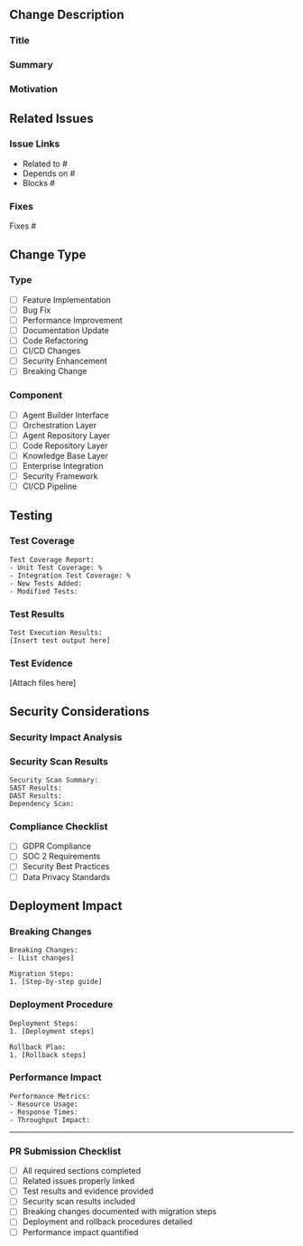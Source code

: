 ## Change Description
### Title
<!-- Provide a clear and concise title describing the changes -->

### Summary
<!-- Provide a detailed description of the changes made including technical implementation details -->

### Motivation
<!-- Explain comprehensively why these changes are needed and their expected benefits -->

## Related Issues
### Issue Links
<!-- List all related issues with relationship descriptions -->
- Related to #
- Depends on #
- Blocks #

### Fixes
<!-- List all issues this PR fixes using "Fixes #" or "Closes #" keywords -->
Fixes #

## Change Type
### Type
<!-- Check all that apply -->
- [ ] Feature Implementation
- [ ] Bug Fix
- [ ] Performance Improvement
- [ ] Documentation Update
- [ ] Code Refactoring
- [ ] CI/CD Changes
- [ ] Security Enhancement
- [ ] Breaking Change

### Component
<!-- Select the primary component affected -->
- [ ] Agent Builder Interface
- [ ] Orchestration Layer
- [ ] Agent Repository Layer
- [ ] Code Repository Layer
- [ ] Knowledge Base Layer
- [ ] Enterprise Integration
- [ ] Security Framework
- [ ] CI/CD Pipeline

## Testing
### Test Coverage
<!-- Describe new tests added and existing tests updated -->
```
Test Coverage Report:
- Unit Test Coverage: %
- Integration Test Coverage: %
- New Tests Added:
- Modified Tests:
```

### Test Results
<!-- Paste complete test execution results -->
```
Test Execution Results:
[Insert test output here]
```

### Test Evidence
<!-- Attach screenshots or logs demonstrating test execution -->
[Attach files here]

## Security Considerations
### Security Impact Analysis
<!-- Provide comprehensive security impact analysis -->

### Security Scan Results
<!-- Include results from security scans -->
```
Security Scan Summary:
SAST Results:
DAST Results:
Dependency Scan:
```

### Compliance Checklist
- [ ] GDPR Compliance
- [ ] SOC 2 Requirements
- [ ] Security Best Practices
- [ ] Data Privacy Standards

## Deployment Impact
### Breaking Changes
<!-- Document any breaking changes and migration steps -->
```
Breaking Changes:
- [List changes]

Migration Steps:
1. [Step-by-step guide]
```

### Deployment Procedure
<!-- Provide detailed deployment steps and rollback plan -->
```
Deployment Steps:
1. [Deployment steps]

Rollback Plan:
1. [Rollback steps]
```

### Performance Impact
<!-- Analyze performance implications -->
```
Performance Metrics:
- Resource Usage:
- Response Times:
- Throughput Impact:
```

---
### PR Submission Checklist
- [ ] All required sections completed
- [ ] Related issues properly linked
- [ ] Test results and evidence provided
- [ ] Security scan results included
- [ ] Breaking changes documented with migration steps
- [ ] Deployment and rollback procedures detailed
- [ ] Performance impact quantified
